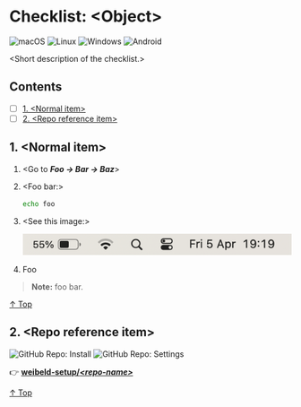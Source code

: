 # Checklist: \<Object>

![macOS](https://raw.githubusercontent.com/weibeld-setup/.github/main/badge/macos.svg)
![Linux](https://raw.githubusercontent.com/weibeld-setup/.github/main/badge/linux.svg)
![Windows](https://raw.githubusercontent.com/weibeld-setup/.github/main/badge/windows.svg)
![Android](https://raw.githubusercontent.com/weibeld-setup/.github/main/badge/android.svg)

\<Short description of the checklist.>

## Contents

<!-- 1. Vim plugin: https://github.com/mzlogin/vim-markdown-toc              -->
<!-- 2. Remove:     "<DELETE-ME>"                                            -->
<!-- 3. Set:        :let g:vmt_list_item_char = '- [ ]'                      -->
<!-- 4. Save:       ToC is automatically generated on saving of file         -->

<!-- <DELETE-ME>vim-markdown-toc GFM -->

- [ ] [1. \<Normal item>](#1-normal-item)
- [ ] [2. \<Repo reference item>](#2-repo-reference-item)

<!-- vim-markdown-toc -->

## 1. \<Normal item>

1. \<Go to _**Foo → Bar → Baz**_>
1. \<Foo bar:>
   ```bash
   echo foo
   ```
1. \<See this image:>

    ![Image](res/image.png)

1. Foo

> **Note:** foo bar.

[↑ Top](#contents)

## 2. \<Repo reference item>

![GitHub Repo: Install](https://raw.githubusercontent.com/weibeld-setup/.github/main/badge/github-repo-install.svg)
![GitHub Repo: Settings](https://raw.githubusercontent.com/weibeld-setup/.github/main/badge/github-repo-settings.svg)

👉 [**weibeld-setup/_\<repo-name>_**](https://github.com/weibeld-setup/)

[↑ Top](#contents)
